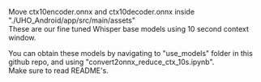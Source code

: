 Move ctx10encoder.onnx and ctx10decoder.onnx inside "./UHO_Android/app/src/main/assets"  
These are our fine tuned Whisper base models using 10 second context window.  
  
You can obtain these models by navigating to "use_models" folder in this github repo, and using "convert2onnx_reduce_ctx_10s.ipynb".  
Make sure to read README's.  